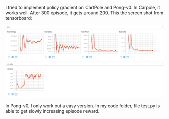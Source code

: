 I tried to implement policy gradient on CartPole and Pong-v0.
In Carpole, it works well. After 300 episode, it gets around 200.
This the screen shot from tensorboard:

![alt text](https://github.com/yizhucannotdrive/RL_course/blob/master/HW2/cartpole.png
)

In Pong-v0, I only work out a easy version. In my code folder, file test.py is able to get slowly increasing episode reward.
